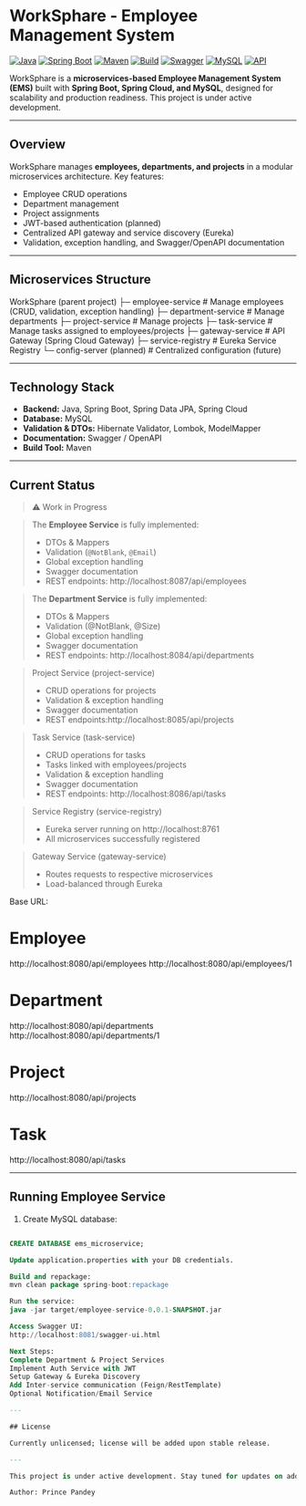 # WorkSphare - Employee Management System

[![Java](https://img.shields.io/badge/Java-17-blue)](https://www.oracle.com/java/)
[![Spring Boot](https://img.shields.io/badge/Spring%20Boot-3.2.0-brightgreen)](https://spring.io/projects/spring-boot)
[![Maven](https://img.shields.io/badge/Maven-4.0.0-orange)](https://maven.apache.org/)
[![Build](https://img.shields.io/badge/Build-Passing-brightgreen)](#)
[![Swagger](https://img.shields.io/badge/Swagger-Enabled-green)](#)
[![MySQL](https://img.shields.io/badge/MySQL-Connected-blue)](#)
[![API](https://img.shields.io/badge/API-Available-brightgreen)](#)

WorkSphare is a **microservices-based Employee Management System (EMS)** built with **Spring Boot, Spring Cloud, and MySQL**, designed for scalability and production readiness. This project is under active development.

---

## Overview

WorkSphare manages **employees, departments, and projects** in a modular microservices architecture. Key features:

- Employee CRUD operations
- Department management
- Project assignments
- JWT-based authentication (planned)
- Centralized API gateway and service discovery (Eureka)
- Validation, exception handling, and Swagger/OpenAPI documentation

---

## Microservices Structure
WorkSphare (parent project)
├─ employee-service      # Manage employees (CRUD, validation, exception handling)
├─ department-service    # Manage departments
├─ project-service       # Manage projects
├─ task-service          # Manage tasks assigned to employees/projects
├─ gateway-service       # API Gateway (Spring Cloud Gateway)
├─ service-registry      # Eureka Service Registry
└─ config-server (planned) # Centralized configuration (future)

---

## Technology Stack

- **Backend:** Java, Spring Boot, Spring Data JPA, Spring Cloud  
- **Database:** MySQL  
- **Validation & DTOs:** Hibernate Validator, Lombok, ModelMapper  
- **Documentation:** Swagger / OpenAPI  
- **Build Tool:** Maven  

---

## Current Status

> ⚠️ Work in Progress
 
> The **Employee Service** is fully implemented:
> - DTOs & Mappers  
> - Validation (`@NotBlank`, `@Email`)  
> - Global exception handling  
> - Swagger documentation  
> - REST endpoints: http://localhost:8087/api/employees

> The **Department Service** is fully implemented:
> - DTOs & Mappers
> - Validation (@NotBlank, @Size)
> - Global exception handling
> - Swagger documentation
> - REST endpoints: http://localhost:8084/api/departments

> Project Service (project-service)
> - CRUD operations for projects
> - Validation & exception handling
> - Swagger documentation
> - REST endpoints:http://localhost:8085/api/projects

> Task Service (task-service)
> - CRUD operations for tasks
> - Tasks linked with employees/projects
> - Validation & exception handling
> - Swagger documentation
> - REST endpoints: http://localhost:8086/api/tasks

> Service Registry (service-registry)
> - Eureka server running on http://localhost:8761
> - All microservices successfully registered

> Gateway Service (gateway-service)
> - Routes requests to respective microservices
> - Load-balanced through Eureka

Base URL:

# Employee
http://localhost:8080/api/employees
http://localhost:8080/api/employees/1

# Department
http://localhost:8080/api/departments
http://localhost:8080/api/departments/1

# Project
http://localhost:8080/api/projects

# Task
http://localhost:8080/api/tasks

---

## Running Employee Service

1. Create MySQL database:

```sql

CREATE DATABASE ems_microservice;

Update application.properties with your DB credentials.

Build and repackage:
mvn clean package spring-boot:repackage

Run the service:
java -jar target/employee-service-0.0.1-SNAPSHOT.jar

Access Swagger UI:
http://localhost:8081/swagger-ui.html

Next Steps:
Complete Department & Project Services
Implement Auth Service with JWT
Setup Gateway & Eureka Discovery
Add Inter-service communication (Feign/RestTemplate)
Optional Notification/Email Service

---

## License

Currently unlicensed; license will be added upon stable release.

---

This project is under active development. Stay tuned for updates on additional microservices and features.

Author: Prince Pandey
